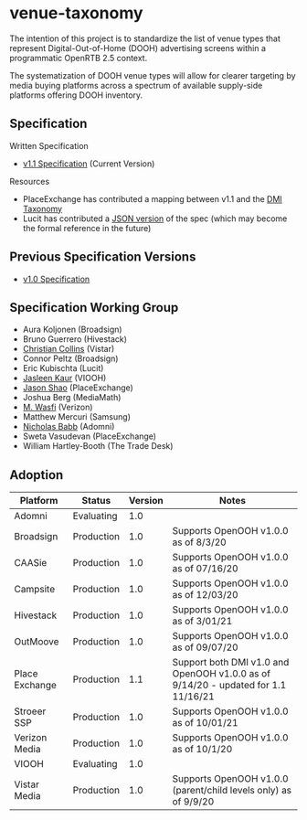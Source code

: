 # venue-taxonomy

The intention of this project is to standardize the list of venue types that represent
Digital-Out-of-Home (DOOH) advertising screens within a programmatic OpenRTB 2.5 context.

The systematization of DOOH venue types will allow for clearer targeting by media buying
platforms across a spectrum of available supply-side platforms offering DOOH inventory.

## Specification

Written Specification

* [v1.1 Specification](./specification-1.1.md) (Current Version)

Resources
* PlaceExchange has contributed a mapping between v1.1 and the [DMI Taxonomy](./DMI%20to%20OpenOOH%201.1%20Mapping.csv)
* Lucit has contributed a [JSON version](./specification.json) of the spec (which may become the formal reference in the future)

## Previous Specification Versions
* [v1.0 Specification](./specification-1.0.md)

## Specification Working Group

* Aura Koljonen (Broadsign)
* Bruno Guerrero (Hivestack)
* [Christian Collins](https://github.com/christiancollins11) (Vistar)
* Connor Peltz (Broadsign)
* Eric Kubischta (Lucit)
* [Jasleen Kaur](https://github.com/jasleenk-viooh) (VIOOH)
* [Jason Shao](https://github.com/jayshao) (PlaceExchange)
* Joshua Berg (MediaMath)
* [M. Wasfi](https://github.com/mowasfi7) (Verizon)
* Matthew Mercuri (Samsung)
* [Nicholas Babb](https://github.com/ndbabb) (Adomni)
* Sweta Vasudevan (PlaceExchange)
* William Hartley-Booth (The Trade Desk)

## Adoption

| Platform | Status | Version | Notes |
| ----------- | ------ | ------- | ----- |
| Adomni | Evaluating | 1.0 |  |
| Broadsign | Production | 1.0 | Supports OpenOOH v1.0.0 as of 8/3/20 |
| CAASie | Production | 1.0 | Supports OpenOOH v1.0.0 as of 07/16/20 |
| Campsite | Production | 1.0 | Supports OpenOOH v1.0.0 as of 12/03/20 |
| Hivestack | Production | 1.0 | Supports OpenOOH v1.0.0 as of 3/01/21 |
| OutMoove | Production | 1.0 | Supports OpenOOH v1.0.0 as of 09/07/20 |
| Place Exchange | Production | 1.1 | Support both DMI v1.0 and OpenOOH v1.0.0 as of 9/14/20 - updated for 1.1 11/16/21 |
| Stroeer SSP| Production | 1.0 | Supports OpenOOH v1.0.0 as of 10/01/21 |
| Verizon Media | Production | 1.0 | Supports OpenOOH v1.0.0 as of 10/1/20 |
| VIOOH | Evaluating | 1.0 |  |
| Vistar Media | Production | 1.0 | Supports OpenOOH v1.0.0 (parent/child levels only) as of 9/9/20
